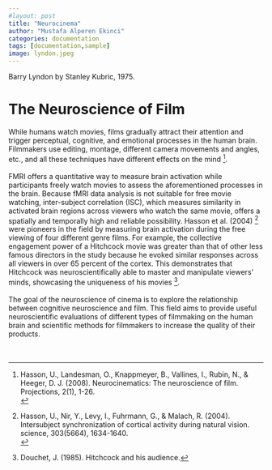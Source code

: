 ```yaml
---
#layout: post
title: "Neurocinema"
author: "Mustafa Alperen Ekinci"
categories: documentation
tags: [documentation,sample]
image: lyndon.jpeg
---
```

Barry Lyndon by Stanley Kubric, 1975.

# The Neuroscience of Film

While humans watch movies, films gradually attract their attention and trigger perceptual, cognitive, and emotional processes in the human brain. Filmmakers use editing, montage, different camera movements and angles, etc., and all these techniques have different effects on the mind [^1].
<br>
<br>
FMRI offers a quantitative way to measure brain activation while participants freely watch movies to assess the aforementioned processes in the brain. Because fMRI data analysis is not suitable for free movie watching, inter-subject correlation (ISC), which measures similarity in activated brain regions across viewers who watch the same movie, offers a spatially and temporally high and reliable possibility. Hasson et al. (2004) [^2] were pioneers in the field by measuring brain activation during the free viewing of four different genre films. For example, the collective engagement power of a Hitchcock movie was greater than that of other less famous directors in the study because he evoked similar responses across all viewers in over 65 percent of the cortex. This demonstrates that Hitchcock was neuroscientifically able to master and manipulate viewers’ minds, showcasing the uniqueness of his movies [^3].
<br>
<br>
The goal of the neuroscience of cinema is to explore the relationship between cognitive neuroscience and film. This field aims to provide useful neuroscientific evaluations of different types of filmmaking on the human brain and scientific methods for filmmakers to increase the quality of their products.
<br>
<br>
<br>

[^1]: Hasson, U., Landesman, O., Knappmeyer, B., Vallines, I., Rubin, N., & Heeger, D. J. (2008). Neurocinematics: The neuroscience of film. Projections, 2(1), 1-26.<br>
[^2]: Hasson, U., Nir, Y., Levy, I., Fuhrmann, G., & Malach, R. (2004). Intersubject synchronization of cortical activity during natural vision. science, 303(5664), 1634-1640.<br>
[^3]: Douchet, J. (1985). Hitchcock and his audience.
